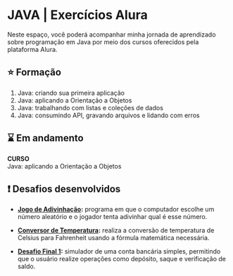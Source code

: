#  JAVA | Exercícios Alura 
Neste espaço, você poderá acompanhar minha jornada de aprendizado sobre programação em Java por meio dos cursos oferecidos pela plataforma Alura. 

## ⭐ Formação 
1. Java: criando sua primeira aplicação
2. Java: aplicando a Orientação a Objetos
3. Java: trabalhando com listas e coleções de dados
4. Java: consumindo API, gravando arquivos e lidando com erros

## ⌛ Em andamento
<b>CURSO</b> <br>
  Java: aplicando a Orientação a Objetos


## ❗ Desafios desenvolvidos
- <b> <a href="https://github.com/silvvju/Exercicios-Java-Alura/blob/main/ExerciciosAlura/src/JogodeAdivinhacao.java">Jogo de Adivinhação</a>:</b> programa em que o computador escolhe um número aleatório e o jogador tenta adivinhar qual é esse número.
  
- <b> <a href="https://github.com/silvvju/Exercicios-Java-Alura/blob/main/ExerciciosAlura/src/ConversorDeTemperatura.java"> Conversor de Temperatura</a>:</b> realiza a conversão de temperatura de Celsius para Fahrenheit usando a fórmula matemática necessária.

- <b> <a href="https://github.com/silvvju/Exercicios-Java-Alura/blob/main/ExerciciosAlura/src/DesafioFinal.java"> Desafio Final 1</a>:</b> simulador de uma conta bancária simples, permitindo que o usuário realize operações como depósito, saque e verificação de saldo. 
